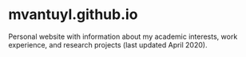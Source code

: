 # mvantuyl.github.io

Personal website with information about my academic interests, work experience, and 
research projects (last updated April 2020).
